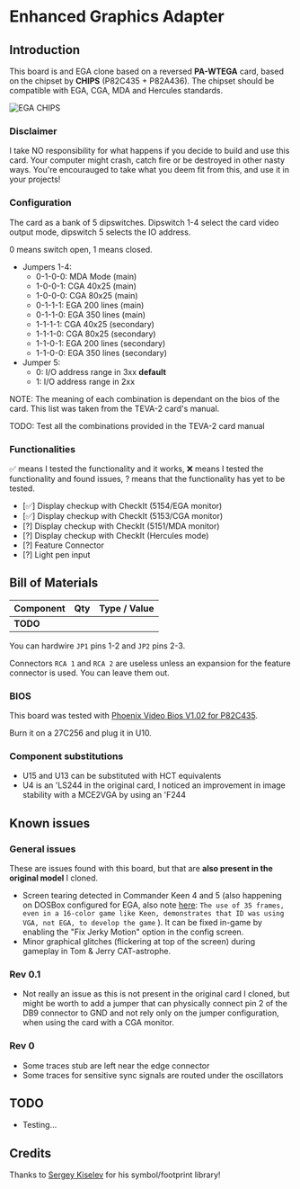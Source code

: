 # Enhanced Graphics Adapter

## Introduction

This board is and EGA clone based on a reversed **PA-WTEGA** card, based on the chipset by **CHIPS** (P82C435 + P82A436). 
The chipset should be compatible with EGA, CGA, MDA and Hercules standards.

![EGA CHIPS](pics/isa_ega.jpg)

### Disclaimer

I take NO responsibility for what happens if you decide to build and use this card. Your computer might crash, catch fire or be destroyed in other nasty ways.
You're encourauged to take what you deem fit from this, and use it in your projects!

### Configuration

The card as a bank of 5 dipswitches. Dipswitch 1-4 select the card video output mode, dipswitch 5 selects the IO address.

0 means switch open, 1 means closed.

* Jumpers 1-4:
    * 0-1-0-0: MDA Mode (main)
    * 1-0-0-1: CGA 40x25 (main)
    * 1-0-0-0: CGA 80x25 (main)
    * 0-1-1-1: EGA 200 lines (main)
    * 0-1-1-0: EGA 350 lines (main)
    * 1-1-1-1: CGA 40x25 (secondary)
    * 1-1-1-0: CGA 80x25 (secondary)
    * 1-1-0-1: EGA 200 lines (secondary)
    * 1-1-0-0: EGA 350 lines (secondary)
* Jumper 5:
    * 0: I/O address range in 3xx **default**
    * 1: I/O address range in 2xx

NOTE: The meaning of each combination is dependant on the bios of the card. This list was taken from the TEVA-2 card's manual.

TODO: Test all the combinations provided in the TEVA-2 card manual

### Functionalities

✅ means I tested the functionality and it works, ❌ means I tested the functionality and found issues, ? means that the functionality has yet to be tested.

* [✅] Display checkup with CheckIt (5154/EGA monitor)
* [✅] Display checkup with CheckIt (5153/CGA monitor)
* [?] Display checkup with CheckIt (5151/MDA monitor)
* [?] Display checkup with CheckIt (Hercules mode)
* [?] Feature Connector
* [?] Light pen input

## Bill of Materials

| Component         | Qty | Type / Value        |
| ----------------- | --- | ------------------- |
| **TODO**          |     |                     |

You can hardwire `JP1` pins 1-2 and `JP2` pins 2-3.

Connectors `RCA 1` and `RCA 2` are useless unless an expansion for the feature connector is used. You can leave them out.

### BIOS

This board was tested with [Phoenix Video Bios V1.02 for P82C435](bios/Phoenix_video_bios_PA-WTEGA_NMC27C256Q.BIN).

Burn it on a 27C256 and plug it in U10.

### Component substitutions

* U15 and U13 can be substituted with HCT equivalents
* U4 is an 'LS244 in the original card, I noticed an improvement in image stability with a MCE2VGA by using an 'F244 

## Known issues

### General issues

These are issues found with this board, but that are **also present in the original model** I cloned.

* Screen tearing detected in Commander Keen 4 and 5 (also happening on DOSBox configured for EGA, also note [here](http://nerdlypleasures.blogspot.com/2014/09/how-many-fps-dos-games-and-framerates.html): `The use of 35 frames, even in a 16-color game like Keen, demonstrates that ID was using VGA, not EGA, to develop the game` ). It can be fixed in-game by enabling the "Fix Jerky Motion" option in the config screen.
* Minor graphical glitches (flickering at top of the screen) during gameplay in Tom & Jerry CAT-astrophe.

### Rev 0.1

* Not really an issue as this is not present in the original card I cloned, but might be worth to add a jumper that can physically connect pin 2 of the DB9 connector to GND and not rely only on the jumper configuration, when using the card with a CGA monitor.

### Rev 0

* Some traces stub are left near the edge connector
* Some traces for sensitive sync signals are routed under the oscillators

## TODO

* Testing...

## Credits

Thanks to [Sergey Kiselev](https://github.com/skiselev) for his symbol/footprint library!

